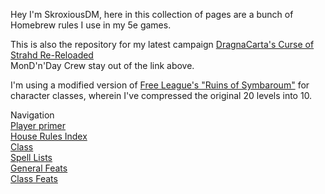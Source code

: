 Hey I'm SkroxiousDM, here in this collection of pages are a bunch of Homebrew rules I use in my 5e games.

This is also the repository for my latest campaign [DragnaCarta's Curse of Strahd Re-Reloaded](https://www.strahdreloaded.com/) <br/>
MonD'n'Day Crew stay out of the link above.<br/>

I'm using a modified version of [Free League's "Ruins of Symbaroum"](https://preview.drivethrurpg.com/en/product/317720/ruins-of-symbaroum-5e-the-promised-land) for character classes, wherein I've compressed the original 20 levels into 10.

Navigation<br/>
[Player primer](https://skroxiousdm.github.io/SkroxiousDM/1.%20Start%20Here/Character%20Creation%20Steps) <br/>
[House Rules Index](https://skroxiousdm.github.io/SkroxiousDM/7.%20House%20Rules/1.%20House%20Rules%20Index)<br/>
[Class](https://skroxiousdm.github.io/SkroxiousDM/3.Classes/Class)<br/>
[Spell Lists](https://skroxiousdm.github.io/SkroxiousDM/6.Spells/Spell%20Lists/0%20Spell%20Lists)<br/>
[General Feats](https://skroxiousdm.github.io/SkroxiousDM/4.Feats/General%20Feats)<br/>
[Class Feats](https://skroxiousdm.github.io/SkroxiousDM/4.Feats/Class%20Feats)<br/>
